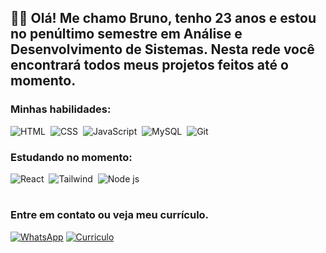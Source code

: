 <h2>👨‍💻 Olá! Me chamo Bruno, tenho 23 anos e estou no penúltimo semestre em Análise e Desenvolvimento de Sistemas. Nesta rede você encontrará todos meus projetos feitos até o momento.</h2>

<h3>Minhas habilidades:</h3>
    
![HTML](https://img.shields.io/badge/HTML5-E34F26?style=for-the-badge&logo=html5&logoColor=white)&nbsp;
![CSS](https://img.shields.io/badge/CSS3-1572B6?style=for-the-badge&logo=css3&logoColor=white)&nbsp;
![JavaScript](https://img.shields.io/badge/JavaScript-F7DF1E?style=for-the-badge&logo=javascript&logoColor=black)&nbsp;
![MySQL](https://img.shields.io/badge/MySQL-005C84?style=for-the-badge&logo=mysql&logoColor=white)&nbsp;
![Git](https://img.shields.io/badge/GIT-E44C30?style=for-the-badge&logo=git&logoColor=white)&nbsp;

<h3>Estudando no momento:</h3>

![React](https://img.shields.io/badge/React-20232A?style=for-the-badge&logo=react&logoColor=61DAFB)&nbsp;
![Tailwind](https://img.shields.io/badge/Tailwind_CSS-38B2AC?style=for-the-badge&logo=tailwind-css&logoColor=white)&nbsp;
![Node js](https://img.shields.io/badge/Node%20js-339933?style=for-the-badge&logo=nodedotjs&logoColor=white)&nbsp;

<h1>

### Entre em contato ou veja meu currículo.

<div>
<a href="https://wa.me/5547992260695" target="_blank"> <img src="https://img.shields.io/badge/-WhatsApp-25D366?style=for-the-badge&logo=whatsapp&logoColor=white" alt="WhatsApp"></a>
<a href="https://portfoliodobruno.vercel.app/resume/Bruno_SantanaArtismo_curr%C3%ADculo.pdf" target="_blank"> <img src="https://img.shields.io/badge/Read.cv-111111.svg?style=for-the badge&logo=readdotcv&logoColor=white" alt="Curriculo"></a>
</div>
